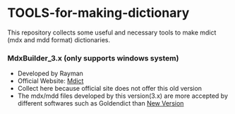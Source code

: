 # TOOLS-for-making-dictionary
This repository collects some useful and necessary tools to make mdict (mdx and mdd format) dictionaries.

### MdxBuilder_3.x (**only supports windows system**)
- Developed by Rayman
- Official Website: [Mdict](https://www.mdict.cn/wp/?lang=en)
- Collect here because official site does not offer this old version
- The mdx/mdd files developed by this version(3.x) are more accepted by different softwares such as Goldendict than [New Version](https://www.mdict.cn/wp/?page_id=5325&lang=en)
